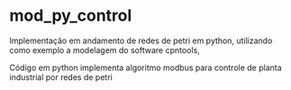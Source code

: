 # mod_py_control
Implementação em andamento de redes de petri em python, 
utilizando como exemplo a modelagem do software cpntools,

Código em python implementa algoritmo modbus para controle de planta industrial por redes de petri
